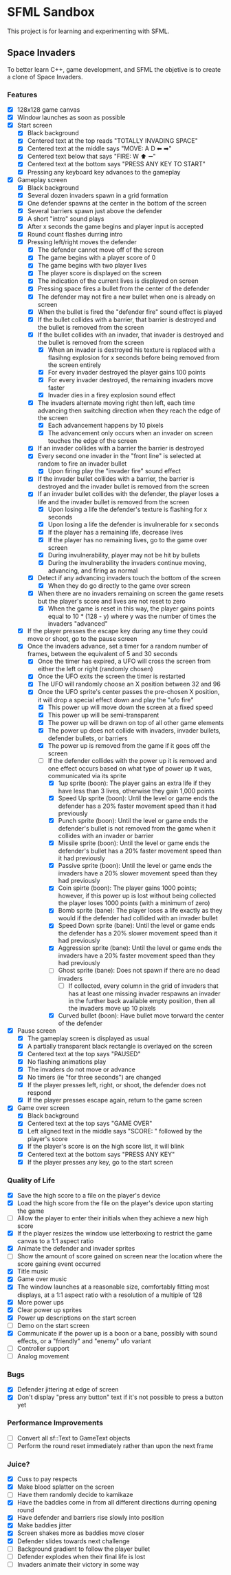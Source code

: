 # SFML Sandbox
This project is for learning and experimenting with SFML.

## Space Invaders
To better learn C++, game development, and SFML the objetive is to create a clone of Space Invaders.

### Features
- [x] 128x128 game canvas
- [x] Window launches as soon as possible
- [x] Start screen
  - [x] Black background
  - [x] Centered text at the top reads "TOTALLY INVADING SPACE"
  - [x] Centered text at the middle says "MOVE: A D ⬅ ➡"
  - [x] Centered text below that says "FIRE: W ⬆ ➖"
  - [x] Centered text at the bottom says "PRESS ANY KEY TO START"
  - [x] Pressing any keyboard key advances to the gameplay
- [x] Gameplay screen
  - [x] Black background
  - [x] Several dozen invaders spawn in a grid formation
  - [x] One defender spawns at the center in the bottom of the screen
  - [x] Several barriers spawn just above the defender
  - [x] A short "intro" sound plays
  - [x] After x seconds the game begins and player input is accepted
  - [x] Round count flashes durring intro
  - [x] Pressing left/right moves the defender
    - [x] The defender cannot move off of the screen
    - [x] The game begins with a player score of 0
    - [x] The game begins with two player lives
    - [x] The player score is displayed on the screen
    - [x] The indication of the current lives is displayed on screen
    - [x] Pressing space fires a bullet from the center of the defender
    - [x] The defender may not fire a new bullet when one is already on screen
    - [x] When the bullet is fired the "defender fire" sound effect is played
    - [x] If the bullet collides with a barrier, that barrier is destroyed and the bullet is removed from the screen
    - [x] If the bullet collides with an invader, that invader is destroyed and the bullet is removed from the screen
      - [x] When an invader is destroyed his texture is replaced with a flasihng explosion for x seconds before being removed from the screen entirely
      - [x] For every invader destroyed the player gains 100 points
      - [x] For every invader destroyed, the remaining invaders move faster
      - [x] Invader dies in a firey explosion sound effect
    - [x] The invaders alternate moving right then left, each time advancing then switching direction when they reach the edge of the screen
      - [x] Each advancement happens by 10 pixels
      - [x] The advancement only occurs when an invader on screen touches the edge of the screen
    - [x] If an invader collides with a barrier the barrier is destroyed
    - [x] Every second one invader in the "front line" is selected at random to fire an invader bullet 
      - [x] Upon firing play the "invader fire" sound effect
    - [x] If the invader bullet collides with a barrier, the barrier is destroyed and the invader bullet is removed from the screen
    - [x] If an invader bullet collides with the defender, the player loses a life and the invader bullet is removed from the screen
      - [x] Upon losing a life the defender's texture is flashing for x seconds
      - [x] Upon losing a life the defender is invulnerable for x seconds
      - [x] If the player has a remaining life, decrease lives
      - [x] If the player has no remaining lives, go to the game over screen
      - [x] During invulnerability, player may not be hit by bullets
      - [x] During the invulnerability the invaders continue moving, advancing, and firing as normal
    - [x] Detect if any advancing invaders touch the bottom of the screen
      - [x] When they do go directly to the game over screen
    - [x] When there are no invaders remaining on screen the game resets but the player's score and lives are not reset to zero
      - [x] When the game is reset in this way, the player gains points equal to 10 * (128 - y) where y was the number of times the invaders "advanced"
  - [x] If the player presses the escape key during any time they could move or shoot, go to the pause screen
  - [x] Once the invaders advance, set a timer for a random number of frames, between the equivalent of 5 and 30 seconds
    - [x] Once the timer has expired, a UFO will cross the screen from either the left or right (randomly chosen)
    - [x] Once the UFO exits the screen the timer is restarted
    - [x] The UFO will randomly choose an X position between 32 and 96
    - [x] Once the UFO sprite's center passes the pre-chosen X position, it will drop a special effect down and play the "ufo fire"
      - [x] This power up will move down the screen at a fixed speed
      - [x] This power up will be semi-transparent 
      - [x] The power up will be drawn on top of all other game elements
      - [x] The power up does not collide with invaders, invader bullets, defender bullets, or barriers
      - [x] The power up is removed from the game if it goes off the screen
      - [ ] If the defender collides with the power up it is removed and one effect occurs based on what type of power up it was, communicated via its sprite
        - [x] 1up sprite (boon): The player gains an extra life if they have less than 3 lives, otherwise they gain 1,000 points
        - [x] Speed Up sprite (boon): Until the level or game ends the defender has a 20% faster movement speed than it had previously
        - [x] Punch sprite (boon): Until the level or game ends the defender's bullet is not removed from the game when it collides with an invader or barrier
        - [x] Missile sprite (boon): Until the level or game ends the defender's bullet has a 20% faster movement speed than it had previously
        - [x] Passive sprite (boon): Until the level or game ends the invaders have a 20% slower movement speed than they had previously
        - [x] Coin spirte (boon): The player gains 1000 points; however, if this power up is lost without being collected the player loses 1000 points (with a minimum of zero)
        - [x] Bomb sprite (bane): The player loses a life exactly as they would if the defender had collided with an invader bullet
        - [x] Speed Down sprite (bane): Until the level or game ends the defender has a 20% slower movement speed than it had previously
        - [x] Aggression sprite (bane): Until the level or game ends the invaders have a 20% faster movement speed than they had previously
        - [ ] Ghost sprite (bane): Does not spawn if there are no dead invaders
          - [ ] If collected, every column in the grid of invaders that has at least one missing invader respawns an invader in the further back available empty position, then all the invaders move up 10 pixels
        - [x] Curved bullet (boon): Have bullet move torward the center of the defender
- [x] Pause screen
  - [x] The gameplay screen is displayed as usual
  - [x] A partially transparent black rectangle is overlayed on the screen
  - [x] Centered text at the top says "PAUSED"
  - [x] No flashing animations play
  - [x] The invaders do not move or advance
  - [x] No timers (ie "for three seconds") are changed
  - [x] If the player presses left, right, or shoot, the defender does not respond
  - [x] If the player presses escape again, return to the game screen
- [x] Game over screen
  - [x] Black background
  - [x] Centered text at the top says "GAME OVER"
  - [x] Left aligned text in the middle says "SCORE: " followed by the player's score
  - [x] If the player's score is on the high score list, it will blink
  - [x] Centered text at the bottom says "PRESS ANY KEY"
  - [x] If the player presses any key, go to the start screen

### Quality of Life
- [x] Save the high score to a file on the player's device
- [x] Load the high score from the file on the player's device upon starting the game
- [ ] Allow the player to enter their initials when they achieve a new high score
- [x] If the player resizes the window use letterboxing to restrict the game canvas to a 1:1 aspect ratio
- [x] Animate the defender and invader sprites
- [ ] Show the amount of score gained on screen near the location where the score gaining event occurred
- [x] Title music
- [x] Game over music
- [x] The window launches at a reasonable size, comfortably fitting most displays, at a 1:1 aspect ratio with a resolution of a multiple of 128
- [x] More power ups
- [x] Clear power up sprites
- [x] Power up descriptions on the start screen
- [ ] Demo on the start screen
- [x] Communicate if the power up is a boon or a bane, possibly with sound effects, or a "friendly" and "enemy" ufo variant
- [ ] Controller support
- [ ] Analog movement

### Bugs
- [x] Defender jittering at edge of screen
- [x] Don't display "press any button" text if it's not possible to press a button yet

### Performance Improvements
- [ ] Convert all sf::Text to GameText objects
- [ ] Perform the round reset immediately rather than upon the next frame

### Juice?
- [x] Cuss to pay respects
- [x] Make blood splatter on the screen
- [ ] Have them randomly decide to kamikaze
- [x] Have the baddies come in from all different directions durring opening round
- [x] Have defender and barriers rise slowly into position
- [x] Make baddies jitter
- [x] Screen shakes more as baddies move closer
- [x] Defender slides towards next challenge
- [ ] Background gradient to follow the player bullet
- [ ] Defender explodes when their final life is lost
- [ ] Invaders animate their victory in some way
